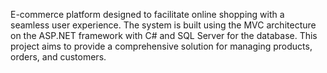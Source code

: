 E-commerce platform designed to facilitate online shopping with a seamless user experience. The system is built using the MVC architecture on the ASP.NET framework with C# and SQL Server for the database. This project aims to provide a comprehensive solution for managing products, orders, and customers.

